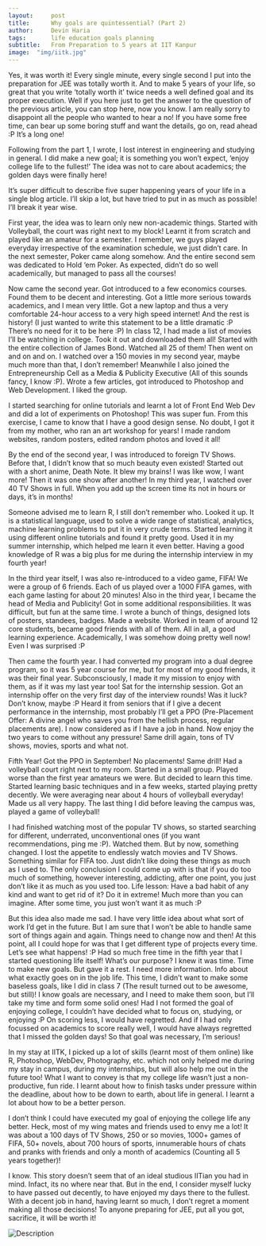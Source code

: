 ```yaml
---
layout:     post
title:      Why goals are quintessential? (Part 2)
author:     Devin Haria
tags: 		life education goals planning
subtitle:  	From Preparation to 5 years at IIT Kanpur
image:  "img/iitk.jpg"  
---
```

<!-- Start Writing Below in Markdown -->
Yes, it was worth it! Every single minute, every single second I put into the preparation for JEE was totally worth it. And to make 5 years of your life, so great that you write ‘totally worth it’ twice needs a well defined goal and its proper execution. Well if you here just to get the answer to the question of the previous article, you can stop here, now you know. I am really sorry to disappoint all the people who wanted to hear a no! If you have some free time, can bear up some boring stuff and want the details, go on, read ahead :P It’s a long one!

Following from the part 1, I wrote, I lost interest in engineering and studying in general. I did make a new goal; it is something you won’t expect, ‘enjoy college life to the fullest!’ The idea was not to care about academics; the golden days were finally here! 

It’s super difficult to describe five super happening years of your life in a single blog article. I’ll skip a lot, but have tried to put in as much as possible! I’ll break it year wise. 

First year, the idea was to learn only new non-academic things. Started with Volleyball, the court was right next to my block! Learnt it from scratch and played like an amateur for a semester. I remember, we guys played everyday irrespective of the examination schedule, we just didn’t care. In the next semester, Poker came along somehow. And the entire second sem was dedicated to Hold ‘em Poker. As expected, didn’t do so well academically, but managed to pass all the courses! 

Now came the second year. Got introduced to a few economics courses. Found them to be decent and interesting. Got a little more serious towards academics, and I mean very little. Got a new laptop and thus a very comfortable 24-hour access to a very high speed internet! And the rest is history! (I just wanted to write this statement to be a little dramatic :P There’s no need for it to be here :P) In class 12, I had made a list of movies I’ll be watching in college. Took it out and downloaded them all! Started with the entire collection of James Bond. Watched all 25 of them! Then went on and on and on. I watched over a 150 movies in my second year, maybe much more than that, I don’t remember! Meanwhile I also joined the Entrepreneurship Cell as a Media & Publicity Executive (All of this sounds fancy, I know :P). Wrote a few articles, got introduced to Photoshop and Web Development. I liked the group.

I started searching for online tutorials and learnt a lot of Front End Web Dev and did a lot of experiments on Photoshop! This was super fun. From this exercise, I came to know that I have a good design sense. No doubt, I got it from my mother, who ran an art workshop for years! I made random websites, random posters, edited random photos and loved it all!

By the end of the second year, I was introduced to foreign TV Shows. Before that, I didn’t know that so much beauty even existed! Started out with a short anime, Death Note. It blew my brains! I was like wow, I want more! Then it was one show after another! In my third year, I watched over 40 TV Shows in full. When you add up the screen time its not in hours or days, it’s in months! 

Someone advised me to learn R, I still don’t remember who. Looked it up. It is a statistical language, used to solve a wide range of statistical, analytics, machine learning problems to put it in very crude terms. Started learning it using different online tutorials and found it pretty good. Used it in my summer internship, which helped me learn it even better. Having a good knowledge of R was a big plus for me during the internship interview in my fourth year!

In the third year itself, I was also re-introduced to a video game, FIFA! We were a group of 6 friends. Each of us played over a 1000 FIFA games, with each game lasting for about 20 minutes! Also in the third year, I became the head of Media and Publicity! Got in some additional responsibilities. It was difficult, but fun at the same time. I wrote a bunch of things, designed lots of posters, standees, badges. Made a website. Worked in team of around 12 core students, became good friends with all of them. All in all, a good learning experience. Academically, I was somehow doing pretty well now! Even I was surprised :P

Then came the fourth year. I had converted my program into a dual degree program, so it was 5 year course for me, but for most of my good friends, it was their final year. Subconsciously, I made it my mission to enjoy with them, as if it was my last year too! Sat for the internship session. Got an internship offer on the very first day of the interview rounds! Was it luck? Don’t know, maybe :P Heard it from seniors that if I give a decent performance in the internship, most probably I’ll get a PPO (Pre-Placement Offer: A divine angel who saves you from the hellish process, regular placements are). I now considered as if I have a job in hand. Now enjoy the two years to come without any pressure! Same drill again, tons of TV shows, movies, sports and what not. 

Fifth Year! Got the PPO in September! No placements! Same drill! Had a volleyball court right next to my room. Started in a small group. Played worse than the first year amateurs we were. But decided to learn this time. Started learning basic techniques and in a few weeks, started playing pretty decently. We were averaging near about 4 hours of volleyball everyday! Made us all very happy. The last thing I did before leaving the campus was, played a game of volleyball! 

I had finished watching most of the popular TV shows, so started searching for different, underrated, unconventional ones (if you want recommendations, ping me :P). Watched them. But by now, something changed. I lost the appetite to endlessly watch movies and TV Shows. Something similar for FIFA too. Just didn’t like doing these things as much as I used to. The only conclusion I could come up with is that if you do too much of something, however interesting, addicting, after one point, you just don’t like it as much as you used too. Life lesson: Have a bad habit of any kind and want to get rid of it? Do it in extreme! Much more than you can imagine. After some time, you just won’t want it as much :P

But this idea also made me sad. I have very little idea about what sort of work I’d get in the future. But I am sure that I won’t be able to handle same sort of things again and again. Things need to change now and then! At this point, all I could hope for was that I get different type of projects every time. Let’s see what happens! :P Had so much free time in the fifth year that I started questioning life itself! What’s our purpose? I knew it was time. Time to make new goals. But gave it a rest. I need more information. Info about what exactly goes on in the job life. This time, I didn’t want to make some baseless goals, like I did in class 7 (The result turned out to be awesome, but still)! I know goals are necessary, and I need to make them soon, but I’ll take my time and form some solid ones! Had I not formed the goal of enjoying college, I couldn’t have decided what to focus on, studying, or enjoying :P On scoring less, I would have regretted. And if I had only focussed on academics to score really well, I would have always regretted that I missed the golden days! So that goal was necessary, I’m serious!

In my stay at IITK, I picked up a lot of skills (learnt most of them online) like R, Photoshop, WebDev, Photography, etc. which not only helped me during my stay in campus, during my internships, but will also help me out in the future too! What I want to convey is that my college life wasn’t just a non-productive, fun ride. I learnt about how to finish tasks under pressure within the deadline, about how to be down to earth, about life in general. I learnt a lot about how to be a better person. 

I don’t think I could have executed my goal of enjoying the college life any better. Heck, most of my wing mates and friends used to envy me a lot! It was about a 100 days of TV Shows, 250 or so movies, 1000+ games of FIFA, 50+ novels, about 700 hours of sports, innumerable hours of chats and pranks with friends and only a month of academics (Counting all 5 years together)! 

I know. This story doesn’t seem that of an ideal studious IITian you had in mind. Infact, its no where near that. But in the end, I consider myself lucky to have passed out decently, to have enjoyed my days there to the fullest. With a decent job in hand, having learnt so much, I don’t regret a moment making all those decisions! To anyone preparing for JEE, put all you got, sacrifice, it will be worth it!


![Description](http://devinharia.github.io/blog/img/iitk.jpg)
